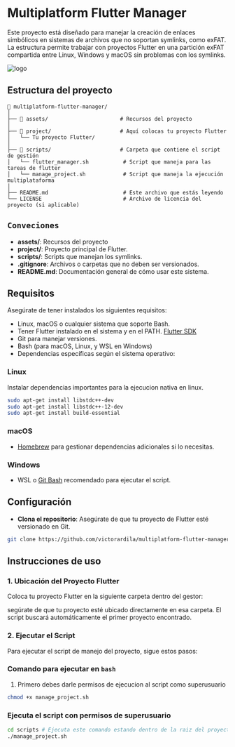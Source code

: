 # Multiplatform Flutter Manager

Este proyecto está diseñado para manejar la creación de enlaces simbólicos en sistemas de archivos que no soportan symlinks, como exFAT. La estructura permite trabajar con proyectos Flutter en una partición exFAT compartida entre Linux, Windows y macOS sin problemas con los symlinks.

![logo](https://github.com/user-attachments/assets/436dac20-1612-499e-9687-08885052709e)

## Estructura del proyecto

```plaintext
📁 multiplatform-flutter-manager/
│
├── 📁 assets/                       # Recursos del proyecto
│
├── 📁 project/                      # Aquí colocas tu proyecto Flutter
│   └── Tu proyecto Flutter/
│
├── 📁 scripts/                      # Carpeta que contiene el script de gestión
│   └── flutter_manager.sh           # Script que maneja para las tareas de flutter
│   └── manage_project.sh            # Script que maneja la ejecución multiplataforma
│
├── README.md                        # Este archivo que estás leyendo
└── LICENSE                          # Archivo de licencia del proyecto (si aplicable)
```

## `Conveciones`

- **assets/**: Recursos del proyecto
- **project/**: Proyecto principal de Flutter.
- **scripts/**: Scripts que manejan los symlinks.
- **.gitignore**: Archivos o carpetas que no deben ser versionados.
- **README.md**: Documentación general de cómo usar este sistema.

## Requisitos

Asegúrate de tener instalados los siguientes requisitos:

- Linux, macOS o cualquier sistema que soporte Bash.
- Tener Flutter instalado en el sistema y en el PATH. [Flutter SDK](https://flutter.dev/docs/get-started/install)
- Git para manejar versiones.
- Bash (para macOS, Linux, y WSL en Windows)
- Dependencias específicas según el sistema operativo:

### Linux

Instalar dependencias importantes para la ejecucion nativa en linux.

```sh
sudo apt-get install libstdc++-dev
sudo apt-get install libstdc++-12-dev
sudo apt-get install build-essential
```

### macOS

- [Homebrew](https://brew.sh/) para gestionar dependencias adicionales si lo necesitas.

### Windows

- WSL o [Git Bash](https://gitforwindows.org/) recomendado para ejecutar el script.

## Configuración

- **Clona el repositorio**: Asegúrate de que tu proyecto de Flutter esté versionado en Git.

```bash
git clone https://github.com/victorardila/multiplatform-flutter-manager.git
```

## Instrucciones de uso

### 1. Ubicación del Proyecto Flutter

Coloca tu proyecto Flutter en la siguiente carpeta dentro del gestor:

segúrate de que tu proyecto esté ubicado directamente en esa carpeta. El script buscará automáticamente el primer proyecto encontrado.

### 2. Ejecutar el Script

Para ejecutar el script de manejo del proyecto, sigue estos pasos:

### Comando para ejecutar en `bash`

1. Primero debes darle permisos de ejecucion al script como superusuario

```bash
chmod +x manage_project.sh
```

### Ejecuta el script con permisos de superusuario

```bash
cd scripts # Ejecuta este comando estando dentro de la raiz del proyecto
./manage_project.sh
```
